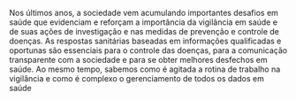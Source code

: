 Nos últimos anos, a sociedade vem acumulando importantes desafios em saúde que evidenciam e reforçam a importância da vigilância em saúde e de suas ações de investigação e nas medidas de prevenção e controle de doenças. As respostas sanitárias baseadas em informações qualificadas e oportunas são essenciais para o controle das doenças, para a comunicação transparente com a sociedade e para se obter melhores desfechos em saúde. Ao mesmo tempo, sabemos como é agitada a rotina de trabalho na vigilância e como é complexo o gerenciamento de todos os dados em saúde
